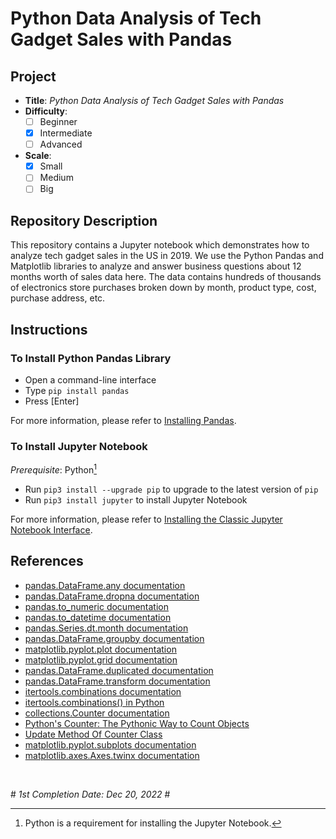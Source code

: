 <!-- README file for YouTube tutorials -->
<!-- [YouTube](https://youtu.be/eMOA1pPVUc4) -->

# Python Data Analysis of Tech Gadget Sales with Pandas

## Project

- **Title**: *Python Data Analysis of Tech Gadget Sales with Pandas*
- **Difficulty**:
  - [ ] Beginner
  - [x] Intermediate
  - [ ] Advanced
- **Scale**:
  - [x] Small
  - [ ] Medium
  - [ ] Big

## Repository Description

This repository contains a Jupyter notebook which demonstrates how to analyze tech gadget sales in the US in 2019. We use the Python Pandas and Matplotlib libraries to analyze and answer business questions about 12 months worth of sales data here. The data contains hundreds of thousands of electronics store purchases broken down by month, product type, cost, purchase address, etc.

## Instructions

### To Install Python Pandas Library

- Open a command-line interface
- Type `pip install pandas`
- Press [Enter]

For more information, please refer to [Installing Pandas](https://pandas.pydata.org/pandas-docs/stable/getting_started/install.html#installing-pandas).

### To Install Jupyter Notebook

*Prerequisite*: Python[^note]

- Run `pip3 install --upgrade pip` to upgrade to the latest version of `pip`
- Run `pip3 install jupyter` to install Jupyter Notebook

For more information, please refer to [Installing the Classic Jupyter Notebook Interface](https://docs.jupyter.org/en/latest/install/notebook-classic.html#installing-the-classic-jupyter-notebook-interface).

[^note]: Python is a requirement for installing the Jupyter Notebook.

## References

- [pandas.DataFrame.any documentation](https://pandas.pydata.org/pandas-docs/stable/reference/api/pandas.DataFrame.any.html)
- [pandas.DataFrame.dropna documentation](https://pandas.pydata.org/docs/reference/api/pandas.DataFrame.dropna.html)
- [pandas.to_numeric documentation](https://pandas.pydata.org/docs/reference/api/pandas.to_numeric.html)
- [pandas.to_datetime documentation](https://pandas.pydata.org/docs/reference/api/pandas.to_datetime.html)
- [pandas.Series.dt.month documentation](https://pandas.pydata.org/docs/reference/api/pandas.Series.dt.month.html)
- [pandas.DataFrame.groupby documentation](https://pandas.pydata.org/pandas-docs/stable/reference/api/pandas.DataFrame.groupby.html)
- [matplotlib.pyplot.plot documentation](https://matplotlib.org/stable/api/_as_gen/matplotlib.pyplot.plot.html)
- [matplotlib.pyplot.grid documentation](https://matplotlib.org/stable/api/_as_gen/matplotlib.pyplot.grid.html)
- [pandas.DataFrame.duplicated documentation](https://pandas.pydata.org/pandas-docs/stable/reference/api/pandas.DataFrame.duplicated.html)
- [pandas.DataFrame.transform documentation](https://pandas.pydata.org/pandas-docs/stable/reference/api/pandas.DataFrame.transform.html)
- [itertools.combinations documentation](https://docs.python.org/3/library/itertools.html#itertools.combinations)
- [itertools.combinations() in Python](https://www.codespeedy.com/itertools-combinations-in-python/)
- [collections.Counter documentation](https://docs.python.org/3/library/collections.html#collections.Counter)
- [Python's Counter: The Pythonic Way to Count Objects](https://realpython.com/python-counter/)
- [Update Method Of Counter Class](https://pythontic.com/containers/counter/update)
- [matplotlib.pyplot.subplots documentation](https://matplotlib.org/stable/api/_as_gen/matplotlib.pyplot.subplots.html)
- [matplotlib.axes.Axes.twinx documentation](https://matplotlib.org/stable/api/_as_gen/matplotlib.axes.Axes.twinx.html)

&nbsp;

\# *1st Completion Date: Dec 20, 2022* #
